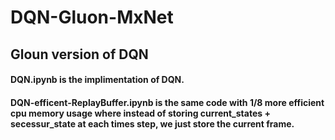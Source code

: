 # DQN-Gluon-MxNet
## Gloun version of DQN

#### DQN.ipynb is the implimentation of DQN.
#### DQN-efficent-ReplayBuffer.ipynb is the same code with 1/8 more efficient cpu memory usage where instead of storing current_states + secessur_state at each times step, we just store the current frame.
